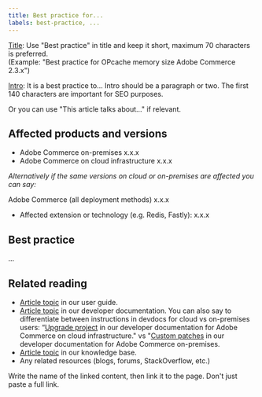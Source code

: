 ```yaml
---
title: Best practice for...
labels: best-practice, ...
---
```


<u>Title</u>: Use "Best practice" in title and keep it short, maximum 70 characters is preferred.<br/>
(Example: "Best practice for OPcache memory size Adobe Commerce 2.3.x")

<u>Intro</u>: It is a best practice to... Intro should be a paragraph or two. The first 140 characters are important for SEO purposes.

Or you can use "This article talks about..." if relevant.

## Affected products and versions

* Adobe Commerce on-premises x.x.x
* Adobe Commerce on cloud infrastructure x.x.x

*Alternatively if the same versions on cloud or on-premises are affected you can say:*

Adobe Commerce (all deployment methods) x.x.x

* Affected extension or technology (e.g. Redis, Fastly): x.x.x

## Best practice

...

## Related reading

* [Article topic](https://docs.magento.com/user-guide/) in our user guide.
* [Article topic](https://devdocs.magento.com) in our developer documentation. You can also say to differentiate between instructions in devdocs for cloud vs on-premises users: “[Upgrade project](https://devdocs.magento.com/cloud/project/project-upgrade-parent.html) in our developer documentation for Adobe Commerce on cloud infrastructure." vs "[Custom patches](https://devdocs.magento.com/guides/v2.4/comp-mgr/patching.html#custom-patches) in our developer documentation for Adobe Commerce on-premises.
* [Article topic](https://support.magento.com/hc/en-us) in our knowledge base.
* Any related resources (blogs, forums, StackOverflow, etc.)

Write the name of the linked content, then link it to the page. Don't just paste a full link.

